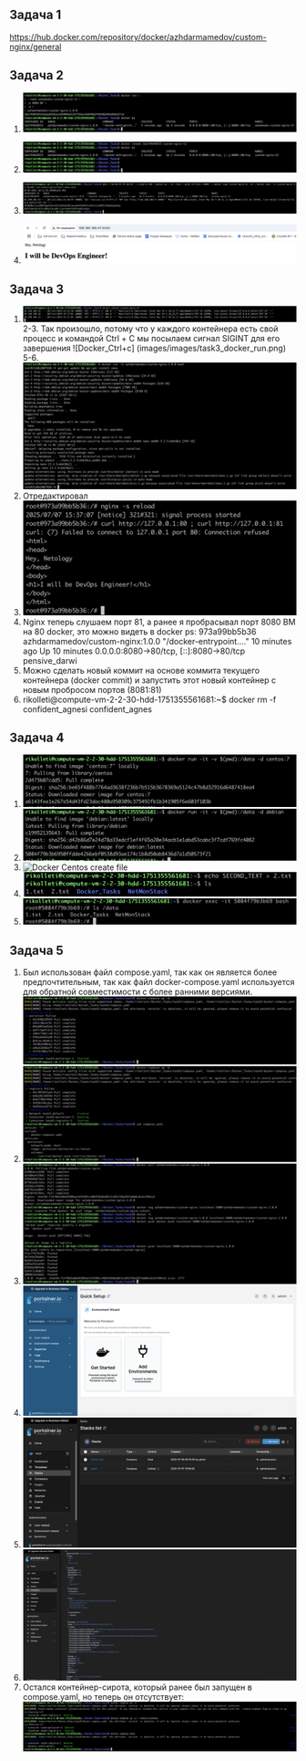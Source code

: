 ## Задача 1
https://hub.docker.com/repository/docker/azhdarmamedov/custom-nginx/general

## Задача 2
1. ![Run Image](images/task2_docker_run.png)

2. ![Rename Image](images/task2_docker_rename.png)

3. ![Final command](images/task2_final_command.png)

4. ![Output screenshot](images/task2_output.png)

## Задача 3
1. ![Docker attach](images/task3_attach.png)
2-3. Так произошло, потому что у каждого контейнера есть свой процесс и командой Ctrl + C мы посылаем сигнал SIGINT для его завершения
![Docker_Ctrl+c] (images/images/task3_docker_run.png)
5-6. ![Docker IT and nano install](images/task3_docker_install_nano.png)
7. Отредактировал
8. ![Docker reload nginx](images/task3_change_ports.png)
10. Nginx теперь слушаем порт 81, а ранее я пробрасывал порт 8080 ВМ на 80 docker, это можно видеть в docker ps:
973a99bb5b36   azhdarmamedov/custom-nginx:1.0.0   "/docker-entrypoint.…"   10 minutes ago   Up 10 minutes   0.0.0.0:8080->80/tcp, [::]:8080->80/tcp   pensive_darwi
11. Можно сделать новый коммит на основе коммита текущего контейнера (docker commit) и запустить этот новый контейнер с новым пробросом портов (8081:81)
12. rikolleti@compute-vm-2-2-30-hdd-1751355561681:~$ docker rm -f confident_agnesi
confident_agnes

## Задача 4
1. ![Docker Centos](images/task4_centos.png)
2. ![Docker Debian](images/task4_debian.png)
3. ![Docker Centos create file](task4_centos_create_file.png)
4. ![Host Create second file](images/task4_create_second_file.png)
5. ![Docker Debian list files](images/task4_list_files_debian.png)

## Задача 5
1. Был использован файл compose.yaml, так как он является более предпочтительным, так как файл docker-compose.yaml используется для обратной совместимости с более ранними версиями.
![Docker Compose Up](images/task5_docker_compose_up.png)
2. ![Docker Compose Both Files](images/task5_docker_compose_both_files.png)
3. ![Docker Compose Local Registry](images/task5_docker_compose_local_registry.png)
4. ![Docker Portainer](images/task5_portainer.png)
5. ![Docker Portainer Stack](images/task5_portainer_stack_nginx.png)
6. ![Docker Portainer Nginx Inspect](images/task5_nginx_inspect.png)
7. Остался контейнер-сирота, который ранее был запущен в compose.yaml, но теперь он отсутствует:
![Docker Compose Orphan and Compose down](images/task5_doocker_orphan.png)